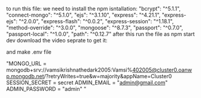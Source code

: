 to run this file:
we need to install the npm isntallation:
"bcrypt": "^5.1.1",
    "connect-mongo": "^5.1.0",
    "ejs": "^3.1.10",
    "express": "^4.21.1",
    "express-ejs": "^2.0.0",
    "express-flash": "^0.0.2",
    "express-session": "^1.18.1",
    "method-override": "^3.0.0",
    "mongoose": "^8.7.3",
    "passport": "^0.7.0",
    "passport-local": "^1.0.0",
    "path": "^0.12.7"
after this run the file as npm start dev
download the video seprate to get it:

and make .env file 

"MONGO_URL = mongodb+srv://vamsikrishnathedark2005:Vamsi%402005@cluster0.oanwp.mongodb.net/?retryWrites=true&w=majority&appName=Cluster0
SESSION_SECRET = secret
ADMIN_EMAIL = "admin@gmail.com"
ADMIN_PASSWORD = "admin"
" 
    
